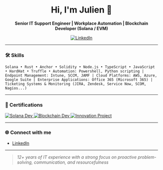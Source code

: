<h1 align="center">Hi, I'm Julien 👋</h1>

<p align="center">
  <strong>Senior IT Support Engineer | Workplace Automation | Blockchain Developer (Solana / EVM)</strong>
</p>

<p align="center">
  <a href="https://www.linkedin.com/in/julienc82/" target="_blank" rel="noopener noreferrer">
    <img src="https://img.shields.io/badge/LinkedIn-Connect-blue?logo=linkedin" alt="LinkedIn">
  </a>
</p>

---

### 🛠️ Skills

```
Solana • Rust • Anchor • Solidity • Node.js • TypeScript • JavaScript • HardHat • Truffle • Automation: Powershell, Python scripting | Endpoint Management: Intune, SCCM, JAMF | Cloud Platforms: AWS, Azure, Google Suite | Enterprise Applications: Office 365 (Microsoft 365) | Ticketing Systems & Monitoring (JIRA, Zendesk, Service Now, SCOM, Nagios...)
```

---

### 📜 Certifications

<p>
  <a href="https://certificate.bcdiploma.com/check/B89F34BA2264FB9B22E9B1BAD0C428DE3440995903499BFE57C6C311F2B3EF94elhKRVpvbTVTRkVsUTJ1UlpheXdjOTJJRnZmMTJHV3pkaVpERG5iREM4MGpDTkQv" target="_blank" rel="noopener noreferrer">
    <img src="https://img.shields.io/badge/Solana_Developer-Verified-blue?logo=solana" alt="Solana Dev">
  </a>
  <a href="https://certificate.bcdiploma.com/check/0358FEB728F15210B07F0DE8ABB333FF498FC1A172E1BCBBF0A5AB97F76639F7Umdvc3UrS2NuMkJ1MzlVRlJVcUdmKys2TS8xenFnTjJSQjVHelZrbGFkNlMwYlIr" target="_blank" rel="noopener noreferrer">
    <img src="https://img.shields.io/badge/Blockchain_Developer-Verified-8A2BE2?logo=ethereum" alt="Blockchain Dev">
  </a>
  <a href="https://certificate.bcdiploma.com/check/26FFB98C351F708454ED2ECC6E42540A4B6A827F8F339DB41EE5166475C21BE2RUxVTkxSdTVYNW5wRDJ0ZENtTjR1NUNySk0wRzVoQ0ZjYXdSRFdmbmFldGx3cXFX" target="_blank" rel="noopener noreferrer">
    <img src="https://img.shields.io/badge/Innovation_Project-Verified-ffcd38?logo=star" alt="Innovation Project">
  </a>
</p>

---

### 🌐 Connect with me

- [LinkedIn](https://www.linkedin.com/in/julienc82/)

---

> _12+ years of IT experience with a strong focus on proactive problem-solving, communication, and resourcefulness_
